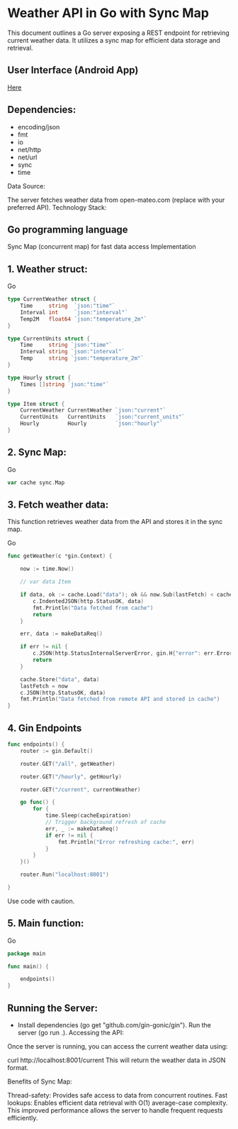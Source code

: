# Weather API in Go with Sync Map
This document outlines a Go server exposing a REST endpoint for retrieving current weather data. It utilizes a sync map for efficient data storage and retrieval.

## User Interface (Android App)
[Here](https://github.com/Tokelo-s-Evil-corp/weather-ui-mobile)

## Dependencies:

- encoding/json
- fmt
- io
- net/http
- net/url
- sync
- time
  
Data Source:

The server fetches weather data from open-mateo.com (replace with your preferred API).
Technology Stack:

## Go programming language
Sync Map (concurrent map) for fast data access
Implementation
## 1. Weather struct:

Go
```go
type CurrentWeather struct {
	Time     string  `json:"time"`
	Interval int     `json:"interval"`
	Temp2M   float64 `json:"temperature_2m"`
}

type CurrentUnits struct {
	Time     string `json:"time"`
	Interval string `json:"interval"`
	Temp     string `json:"temperature_2m"`
}

type Hourly struct {
	Times []string `json:"time"`
}

type Item struct {
	CurrentWeather CurrentWeather `json:"current"`
	CurrentUnits   CurrentUnits   `json:"current_units"`
	Hourly         Hourly         `json:"hourly"`
}
```

## 2. Sync Map:

Go
```go
var cache sync.Map
```

## 3. Fetch weather data:

This function retrieves weather data from the API and stores it in the sync map.

Go
```go
func getWeather(c *gin.Context) {

	now := time.Now()

	// var data Item

	if data, ok := cache.Load("data"); ok && now.Sub(lastFetch) < cacheExpiration {
		c.IndentedJSON(http.StatusOK, data)
		fmt.Println("Data fetched from cache")
		return
	}

	err, data := makeDataReq()

	if err != nil {
		c.JSON(http.StatusInternalServerError, gin.H{"error": err.Error()})
		return
	}

	cache.Store("data", data)
	lastFetch = now
	c.JSON(http.StatusOK, data)
	fmt.Println("Data fetched from remote API and stored in cache")
}
```


## 4. Gin Endpoints 

```go
func endpoints() {
	router := gin.Default()

	router.GET("/all", getWeather)

	router.GET("/hourly", getHourly)

	router.GET("/current", currentWeather)

	go func() {
		for {
			time.Sleep(cacheExpiration)
			// Trigger background refresh of cache
			err, _ := makeDataReq()
			if err != nil {
				fmt.Println("Error refreshing cache:", err)
			}
		}
	}()

	router.Run("localhost:8001")

}
```
Use code with caution.

## 5. Main function:

Go

```go
package main

func main() {

	endpoints()
}
```


## Running the Server:


- Install dependencies (go get "github.com/gin-gonic/gin").
Run the server (go run .).
Accessing the API:

Once the server is running, you can access the current weather data using:

curl http://localhost:8001/current
This will return the weather data in JSON format.

Benefits of Sync Map:

Thread-safety: Provides safe access to data from concurrent routines.
Fast lookups: Enables efficient data retrieval with O(1) average-case complexity.
This improved performance allows the server to handle frequent requests efficiently.
